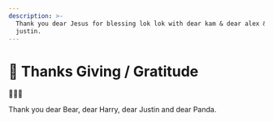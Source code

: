 ```yaml
---
description: >-
  Thank you dear Jesus for blessing lok lok with dear kam & dear alex & dear
  justin.
---
```


# 🙏 Thanks Giving / Gratitude

🥰🙏🏻

Thank you dear Bear, dear Harry, dear Justin and dear Panda.
